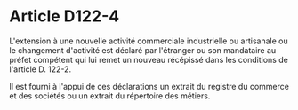 # Article D122-4

L'extension à une nouvelle activité commerciale industrielle ou artisanale ou le changement d'activité est déclaré par l'étranger ou son mandataire au préfet compétent qui lui remet un nouveau récépissé dans les conditions de l'article D. 122-2.

Il est fourni à l'appui de ces déclarations un extrait du registre du commerce et des sociétés ou un extrait du répertoire des métiers.
